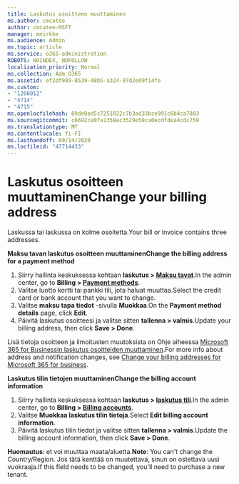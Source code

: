 ```yaml
---
title: Laskutus osoitteen muuttaminen
ms.author: cmcatee
author: cmcatee-MSFT
manager: mnirkhe
ms.audience: Admin
ms.topic: article
ms.service: o365-administration
ROBOTS: NOINDEX, NOFOLLOW
localization_priority: Normal
ms.collection: Adm_O365
ms.assetid: ef2df989-8539-48b5-a324-97d2e09f14fe
ms.custom:
- "1200012"
- "4714"
- "4715"
ms.openlocfilehash: 09de8ad5c7251822c7b3ad33bce991c6b4ca7883
ms.sourcegitcommit: c6692ce0fa1358ec3529e59ca0ecdfdea4cdc759
ms.translationtype: MT
ms.contentlocale: fi-FI
ms.lasthandoff: 09/14/2020
ms.locfileid: "47714433"
---
```

# <a name="change-your-billing-address"></a><span data-ttu-id="8ca21-102">Laskutus osoitteen muuttaminen</span><span class="sxs-lookup"><span data-stu-id="8ca21-102">Change your billing address</span></span>

<span data-ttu-id="8ca21-103">Laskussa tai laskussa on kolme osoitetta.</span><span class="sxs-lookup"><span data-stu-id="8ca21-103">Your bill or invoice contains three addresses.</span></span>

<span data-ttu-id="8ca21-104">**Maksu tavan laskutus osoitteen muuttaminen**</span><span class="sxs-lookup"><span data-stu-id="8ca21-104">**Change the billing address for a payment method**</span></span>

1. <span data-ttu-id="8ca21-105">Siirry hallinta keskuksessa kohtaan **laskutus > [Maksu tavat](https://go.microsoft.com/fwlink/p/?linkid=2018806)**.</span><span class="sxs-lookup"><span data-stu-id="8ca21-105">In the admin center, go to **Billing > [Payment methods](https://go.microsoft.com/fwlink/p/?linkid=2018806)**.</span></span>
2. <span data-ttu-id="8ca21-106">Valitse luotto kortti tai pankki tili, jota haluat muuttaa.</span><span class="sxs-lookup"><span data-stu-id="8ca21-106">Select the credit card or bank account that you want to change.</span></span>
3. <span data-ttu-id="8ca21-107">Valitse **maksu tapa tiedot** -sivulla **Muokkaa**.</span><span class="sxs-lookup"><span data-stu-id="8ca21-107">On the **Payment method details** page, click **Edit**.</span></span>
4. <span data-ttu-id="8ca21-108">Päivitä laskutus osoitteesi ja valitse sitten **tallenna > valmis**.</span><span class="sxs-lookup"><span data-stu-id="8ca21-108">Update your billing address, then click **Save > Done**.</span></span>

<span data-ttu-id="8ca21-109">Lisä tietoja osoitteen ja ilmoitusten muutoksista on Ohje aiheessa [Microsoft 365 for Businessin laskutus osoitteiden muuttaminen](https://docs.microsoft.com/microsoft-365/commerce/billing-and-payments/change-your-billing-addresses?view=o365-worldwide).</span><span class="sxs-lookup"><span data-stu-id="8ca21-109">For more info about address and notification changes, see [Change your billing addresses for Microsoft 365 for business](https://docs.microsoft.com/microsoft-365/commerce/billing-and-payments/change-your-billing-addresses?view=o365-worldwide).</span></span>

<span data-ttu-id="8ca21-110">**Laskutus tilin tietojen muuttaminen**</span><span class="sxs-lookup"><span data-stu-id="8ca21-110">**Change the billing account information**</span></span>

1. <span data-ttu-id="8ca21-111">Siirry hallinta keskuksessa kohtaan **laskutus > [laskutus tili](https://admin.microsoft.com/Adminportal/Home?source=applauncher#/BillingAccounts/billing-accounts)**.</span><span class="sxs-lookup"><span data-stu-id="8ca21-111">In the admin center, go to **Billing > [Billing accounts](https://admin.microsoft.com/Adminportal/Home?source=applauncher#/BillingAccounts/billing-accounts)**.</span></span>
2. <span data-ttu-id="8ca21-112">Valitse **Muokkaa laskutus tilin tietoja**.</span><span class="sxs-lookup"><span data-stu-id="8ca21-112">Select **Edit billing account information**.</span></span>
3. <span data-ttu-id="8ca21-113">Päivitä laskutus tilin tiedot ja valitse sitten **tallenna > valmis**.</span><span class="sxs-lookup"><span data-stu-id="8ca21-113">Update the billing account information, then click **Save > Done**.</span></span>

<span data-ttu-id="8ca21-114">**Huomautus**: et voi muuttaa maata/aluetta.</span><span class="sxs-lookup"><span data-stu-id="8ca21-114">**Note**: You can't change the Country/Region.</span></span> <span data-ttu-id="8ca21-115">Jos tätä kenttää on muutettava, sinun on ostettava uusi vuokraaja.</span><span class="sxs-lookup"><span data-stu-id="8ca21-115">If this field needs to be changed, you'll need to purchase a new tenant.</span></span>
